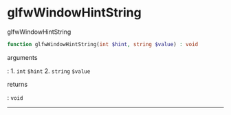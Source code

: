 # glfwWindowHintString
glfwWindowHintString

```php
function glfwWindowHintString(int $hint, string $value) : void
```

arguments

:    1. `int` `$hint` 
    2. `string` `$value` 

returns

:    `void` 

---
     